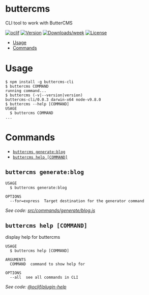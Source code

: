 buttercms
=========

CLI tool to work with ButterCMS

[![oclif](https://img.shields.io/badge/cli-oclif-brightgreen.svg)](https://oclif.io)
[![Version](https://img.shields.io/npm/v/buttercms.svg)](https://npmjs.org/package/buttercms-cli)
[![Downloads/week](https://img.shields.io/npm/dw/buttercms.svg)](https://npmjs.org/package/buttercms-cli)
[![License](https://img.shields.io/npm/l/buttercms.svg)](https://github.com/deleteman/buttercms-cli/blob/master/package.json)

<!-- toc -->
* [Usage](#usage)
* [Commands](#commands)
<!-- tocstop -->
# Usage
<!-- usage -->
```sh-session
$ npm install -g buttercms-cli
$ buttercms COMMAND
running command...
$ buttercms (-v|--version|version)
buttercms-cli/0.0.3 darwin-x64 node-v9.8.0
$ buttercms --help [COMMAND]
USAGE
  $ buttercms COMMAND
...
```
<!-- usagestop -->
# Commands
<!-- commands -->
* [`buttercms generate:blog`](#buttercms-generateblog)
* [`buttercms help [COMMAND]`](#buttercms-help-command)

## `buttercms generate:blog`

```
USAGE
  $ buttercms generate:blog

OPTIONS
  --for=express  Target destination for the generator command
```

_See code: [src/commands/generate/blog.js](https://github.com/buttercms/buttercms-cli/blob/v0.0.3/src/commands/generate/blog.js)_

## `buttercms help [COMMAND]`

display help for buttercms

```
USAGE
  $ buttercms help [COMMAND]

ARGUMENTS
  COMMAND  command to show help for

OPTIONS
  --all  see all commands in CLI
```

_See code: [@oclif/plugin-help](https://github.com/oclif/plugin-help/blob/v2.1.2/src/commands/help.ts)_
<!-- commandsstop -->
